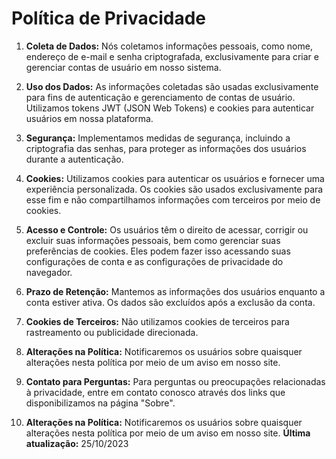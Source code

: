# **Política de Privacidade**

1. **Coleta de Dados:** Nós coletamos informações pessoais, como nome, endereço de e-mail e senha criptografada, exclusivamente para criar e gerenciar contas de usuário em nosso sistema.

2. **Uso dos Dados:** As informações coletadas são usadas exclusivamente para fins de autenticação e gerenciamento de contas de usuário. Utilizamos tokens JWT (JSON Web Tokens) e cookies para autenticar usuários em nossa plataforma.

3. **Segurança:** Implementamos medidas de segurança, incluindo a criptografia das senhas, para proteger as informações dos usuários durante a autenticação.

4. **Cookies:** Utilizamos cookies para autenticar os usuários e fornecer uma experiência personalizada. Os cookies são usados exclusivamente para esse fim e não compartilhamos informações com terceiros por meio de cookies.

5. **Acesso e Controle:** Os usuários têm o direito de acessar, corrigir ou excluir suas informações pessoais, bem como gerenciar suas preferências de cookies. Eles podem fazer isso acessando suas configurações de conta e as configurações de privacidade do navegador.

6. **Prazo de Retenção:** Mantemos as informações dos usuários enquanto a conta estiver ativa. Os dados são excluídos após a exclusão da conta.

7. **Cookies de Terceiros:** Não utilizamos cookies de terceiros para rastreamento ou publicidade direcionada.

8. **Alterações na Política:** Notificaremos os usuários sobre quaisquer alterações nesta política por meio de um aviso em nosso site.

9. **Contato para Perguntas:** Para perguntas ou preocupações relacionadas à privacidade, entre em contato conosco através dos links que disponibilizamos na página "Sobre".

10. **Alterações na Política:** Notificaremos os usuários sobre quaisquer alterações nesta política por meio de um aviso em nosso site.
**Última atualização:** 25/10/2023
